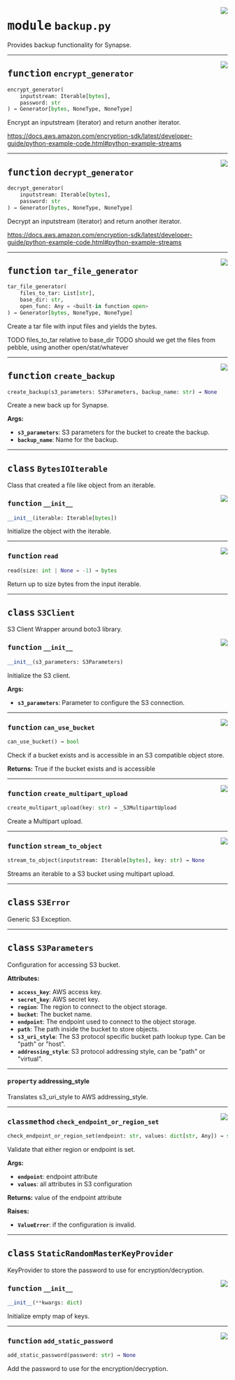 <!-- markdownlint-disable -->

<a href="../src/backup.py#L0"><img align="right" style="float:right;" src="https://img.shields.io/badge/-source-cccccc?style=flat-square"></a>

# <kbd>module</kbd> `backup.py`
Provides backup functionality for Synapse. 


---

<a href="../src/backup.py#L267"><img align="right" style="float:right;" src="https://img.shields.io/badge/-source-cccccc?style=flat-square"></a>

## <kbd>function</kbd> `encrypt_generator`

```python
encrypt_generator(
    inputstream: Iterable[bytes],
    password: str
) → Generator[bytes, NoneType, NoneType]
```

Encrypt an inputstream (iterator) and return another iterator. 

https://docs.aws.amazon.com/encryption-sdk/latest/developer-guide/python-example-code.html#python-example-streams 


---

<a href="../src/backup.py#L288"><img align="right" style="float:right;" src="https://img.shields.io/badge/-source-cccccc?style=flat-square"></a>

## <kbd>function</kbd> `decrypt_generator`

```python
decrypt_generator(
    inputstream: Iterable[bytes],
    password: str
) → Generator[bytes, NoneType, NoneType]
```

Decrypt an inputstream (iterator) and return another iterator. 

https://docs.aws.amazon.com/encryption-sdk/latest/developer-guide/python-example-code.html#python-example-streams 


---

<a href="../src/backup.py#L308"><img align="right" style="float:right;" src="https://img.shields.io/badge/-source-cccccc?style=flat-square"></a>

## <kbd>function</kbd> `tar_file_generator`

```python
tar_file_generator(
    files_to_tar: List[str],
    base_dir: str,
    open_func: Any = <built-in function open>
) → Generator[bytes, NoneType, NoneType]
```

Create a tar file with input files and yields the bytes. 

TODO files_to_tar relative to base_dir TODO should we get the files from pebble, using another open/stat/whatever 


---

<a href="../src/backup.py#L336"><img align="right" style="float:right;" src="https://img.shields.io/badge/-source-cccccc?style=flat-square"></a>

## <kbd>function</kbd> `create_backup`

```python
create_backup(s3_parameters: S3Parameters, backup_name: str) → None
```

Create a new back up for Synapse. 



**Args:**
 
 - <b>`s3_parameters`</b>:  S3 parameters for the bucket to create the backup. 
 - <b>`backup_name`</b>:  Name for the backup. 


---

## <kbd>class</kbd> `BytesIOIterable`
Class that created a file like object from an iterable. 

<a href="../src/backup.py#L239"><img align="right" style="float:right;" src="https://img.shields.io/badge/-source-cccccc?style=flat-square"></a>

### <kbd>function</kbd> `__init__`

```python
__init__(iterable: Iterable[bytes])
```

Initialize the object with the iterable. 




---

<a href="../src/backup.py#L244"><img align="right" style="float:right;" src="https://img.shields.io/badge/-source-cccccc?style=flat-square"></a>

### <kbd>function</kbd> `read`

```python
read(size: int | None = -1) → bytes
```

Return up to size bytes from the input iterable. 


---

## <kbd>class</kbd> `S3Client`
S3 Client Wrapper around boto3 library. 

<a href="../src/backup.py#L132"><img align="right" style="float:right;" src="https://img.shields.io/badge/-source-cccccc?style=flat-square"></a>

### <kbd>function</kbd> `__init__`

```python
__init__(s3_parameters: S3Parameters)
```

Initialize the S3 client. 



**Args:**
 
 - <b>`s3_parameters`</b>:  Parameter to configure the S3 connection. 




---

<a href="../src/backup.py#L172"><img align="right" style="float:right;" src="https://img.shields.io/badge/-source-cccccc?style=flat-square"></a>

### <kbd>function</kbd> `can_use_bucket`

```python
can_use_bucket() → bool
```

Check if a bucket exists and is accessible in an S3 compatible object store. 



**Returns:**
  True if the bucket exists and is accessible 

---

<a href="../src/backup.py#L188"><img align="right" style="float:right;" src="https://img.shields.io/badge/-source-cccccc?style=flat-square"></a>

### <kbd>function</kbd> `create_multipart_upload`

```python
create_multipart_upload(key: str) → _S3MultipartUpload
```

Create a Multipart upload. 

---

<a href="../src/backup.py#L193"><img align="right" style="float:right;" src="https://img.shields.io/badge/-source-cccccc?style=flat-square"></a>

### <kbd>function</kbd> `stream_to_object`

```python
stream_to_object(inputstream: Iterable[bytes], key: str) → None
```

Streams an iterable to a S3 bucket using multipart upload. 


---

## <kbd>class</kbd> `S3Error`
Generic S3 Exception. 





---

## <kbd>class</kbd> `S3Parameters`
Configuration for accessing S3 bucket. 



**Attributes:**
 
 - <b>`access_key`</b>:  AWS access key. 
 - <b>`secret_key`</b>:  AWS secret key. 
 - <b>`region`</b>:  The region to connect to the object storage. 
 - <b>`bucket`</b>:  The bucket name. 
 - <b>`endpoint`</b>:  The endpoint used to connect to the object storage. 
 - <b>`path`</b>:  The path inside the bucket to store objects. 
 - <b>`s3_uri_style`</b>:  The S3 protocol specific bucket path lookup type. Can be "path" or "host". 
 - <b>`addressing_style`</b>:  S3 protocol addressing style, can be "path" or "virtual". 


---

#### <kbd>property</kbd> addressing_style

Translates s3_uri_style to AWS addressing_style. 



---

<a href="../src/backup.py#L57"><img align="right" style="float:right;" src="https://img.shields.io/badge/-source-cccccc?style=flat-square"></a>

### <kbd>classmethod</kbd> `check_endpoint_or_region_set`

```python
check_endpoint_or_region_set(endpoint: str, values: dict[str, Any]) → str
```

Validate that either region or endpoint is set. 



**Args:**
 
 - <b>`endpoint`</b>:  endpoint attribute 
 - <b>`values`</b>:  all attributes in S3 configuration 



**Returns:**
 value of the endpoint attribute 



**Raises:**
 
 - <b>`ValueError`</b>:  if the configuration is invalid. 


---

## <kbd>class</kbd> `StaticRandomMasterKeyProvider`
KeyProvider to store the password to use for encryption/decryption. 

<a href="../src/backup.py#L216"><img align="right" style="float:right;" src="https://img.shields.io/badge/-source-cccccc?style=flat-square"></a>

### <kbd>function</kbd> `__init__`

```python
__init__(**kwargs: dict)
```

Initialize empty map of keys. 




---

<a href="../src/backup.py#L230"><img align="right" style="float:right;" src="https://img.shields.io/badge/-source-cccccc?style=flat-square"></a>

### <kbd>function</kbd> `add_static_password`

```python
add_static_password(password: str) → None
```

Add the password to use for the encryption/decryption. 


